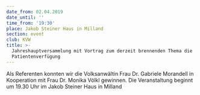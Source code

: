 ```yaml
---
date_from: 02.04.2019
date_until: ''
time_from: '19:30'
place: Jakob Steiner Haus in Milland
section: event
club: KVW
title: >-
  Jahreshauptversammlung mit Vortrag zum derzeit brennenden Thema die
  Patientenverfügung
---
```

Als Referenten konnten wir die Volksanwältin Frau Dr. Gabriele Morandell in Kooperation mit Frau Dr. Monika Völkl gewinnen. Die Veranstaltung beginnt um 19.30 Uhr im Jakob Steiner Haus in Milland
